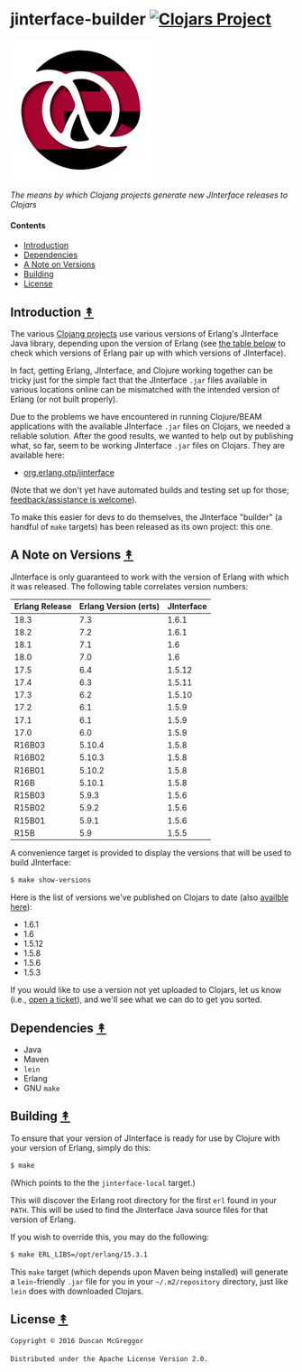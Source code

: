# jinterface-builder [![Clojars Project][clojars-badge]][clojars]

[![Clojang logo][clojang-logo]][clojang-logo-large]

*The means by which Clojang projects generate new JInterface releases to
Clojars*


#### Contents

* [Introduction](#introduction-)
* [Dependencies](#dependencies-)
* [A Note on Versions](#a-note-on-versions-)
* [Building](#building-)
* [License](#license-)


## Introduction [&#x219F;](#contents)

The various [Clojang projects](https://github.com/clojang) use various versions
of Erlang's JInterface Java library, depending upon the version of Erlang (see
[the table below](#a-note-on-versions-) to check which versions of Erlang pair up with which versions of
JInterface).

In fact, getting Erlang, JInterface, and Clojure working together can be tricky just for the simple fact that the JInterface ``.jar`` files available in various locations online can be mismatched with the intended version of Erlang (or not built properly).

Due to the problems we have encountered in running Clojure/BEAM applications with the available JInterface ``.jar`` files on Clojars, we needed a reliable solution. After the good results, we wanted to help out by publishing what, so far, seem to be working JInterface ``.jar`` files on Clojars. They are available here:

* [org.erlang.otp/jinterface](https://clojars.org/org.erlang.otp/jinterface)

(Note that we don't yet have automated builds and testing set up for those; [feedback/assistance is welcome](https://github.com/clojang/jinterface-builder/issues/new)).

To make this easier for devs to do themselves, the JInterface "builder" (a handful of ``make`` targets) has been released as its own project: this one.


## A Note on Versions [&#x219F;](#contents)

JInterface is only guaranteed to work with the version of Erlang with which it
was released. The following table correlates version numbers:

| Erlang Release | Erlang Version (erts) | JInterface |
|----------------|-----------------------|------------|
| 18.3           | 7.3                   | 1.6.1      |
| 18.2           | 7.2                   | 1.6.1      |
| 18.1           | 7.1                   | 1.6        |
| 18.0           | 7.0                   | 1.6        |
| 17.5           | 6.4                   | 1.5.12     |
| 17.4           | 6.3                   | 1.5.11     |
| 17.3           | 6.2                   | 1.5.10     |
| 17.2           | 6.1                   | 1.5.9      |
| 17.1           | 6.1                   | 1.5.9      |
| 17.0           | 6.0                   | 1.5.9      |
| R16B03         | 5.10.4                | 1.5.8      |
| R16B02         | 5.10.3                | 1.5.8      |
| R16B01         | 5.10.2                | 1.5.8      |
| R16B           | 5.10.1                | 1.5.8      |
| R15B03         | 5.9.3                 | 1.5.6      |
| R15B02         | 5.9.2                 | 1.5.6      |
| R15B01         | 5.9.1                 | 1.5.6      |
| R15B           | 5.9                   | 1.5.5      |

A convenience target is provided to display the versions that will be used to build JInterface:

```bash
$ make show-versions
```

Here is the list of versions we've published on Clojars to date (also [availble here](https://clojars.org/org.erlang.otp/jinterface/versions)):

* 1.6.1
* 1.6
* 1.5.12
* 1.5.8
* 1.5.6
* 1.5.3

If you would like to use a version not yet uploaded to Clojars, let us know (i.e., [open a ticket](https://github.com/clojang/jinterface-builder/issues/new)), and we'll see what we can do to get you sorted.


## Dependencies [&#x219F;](#contents)

* Java
* Maven
* ``lein``
* Erlang
* GNU ``make``


## Building [&#x219F;](#contents)

To ensure that your version of JInterface is ready for use by Clojure with your
version of Erlang, simply do this:


```bash
$ make
```

(Which points to the the ``jinterface-local`` target.)

This will discover the Erlang root directory for the first ``erl`` found in your
``PATH``. This will be used to find the JInterface Java source files for that version
of Erlang.

If you wish to override this, you may do the following:

```bash
$ make ERL_LIBS=/opt/erlang/15.3.1
```

This ``make`` target (which depends upon Maven being installed) will
generate a ``lein``-friendly ``.jar`` file for you in your
``~/.m2/repository`` directory, just like ``lein`` does with downloaded Clojars.


## License [&#x219F;](#contents)

```
Copyright © 2016 Duncan McGreggor

Distributed under the Apache License Version 2.0.
```


<!-- Named page links below: /-->

[travis]: https://travis-ci.org/clojang/jinterface-builder
[travis-badge]: https://travis-ci.org/clojang/jinterface-builder.png?branch=master
[clojang-logo]: resources/images/clojang-logo-250x.png
[clojang-logo-large]: resources/images/clojang-logo-1000x.png
[clojars]: https://clojars.org/org.erlang.otp/jinterface
[clojars-badge]: https://img.shields.io/clojars/v/org.erlang.otp/jinterface.svg
